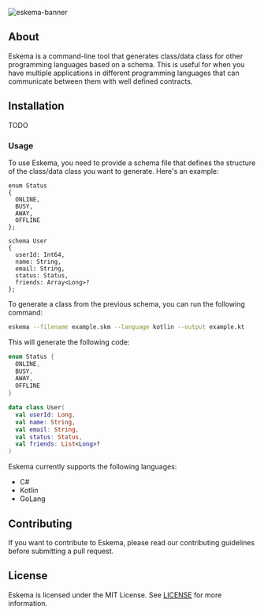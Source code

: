 ![eskema-banner](https://user-images.githubusercontent.com/35552782/223580390-63e2fb75-4baa-463f-92e2-9d43556e9375.png)

## About

Eskema is a command-line tool that generates class/data class for other programming languages based on a schema. This is useful for when you have multiple applications in different programming languages that can communicate between them with well defined contracts.

## Installation

TODO

### Usage

To use Eskema, you need to provide a schema file that defines the structure of the class/data class you want to generate. Here's an example:

```
enum Status
{
  ONLINE,
  BUSY,
  AWAY,
  OFFLINE
};

schema User 
{
  userId: Int64,
  name: String,
  email: String,
  status: Status,
  friends: Array<Long>?
};
```

To generate a class from the previous schema, you can run the following command:

```sh
eskema --filename example.skm --language kotlin --output example.kt
```

This will generate the following code:

```kt
enum Status {
  ONLINE,
  BUSY,
  AWAY,
  OFFLINE
}

data class User(
  val userId: Long,
  val name: String,
  val email: String,
  val status: Status,
  val friends: List<Long>?
)
```

Eskema currently supports the following languages:

- C#
- Kotlin
- GoLang

## Contributing
If you want to contribute to Eskema, please read our contributing guidelines before submitting a pull request.

## License
Eskema is licensed under the MIT License. See [LICENSE](https://github.com/Haato3o/eskema/blob/main/LICENSE) for more information.
